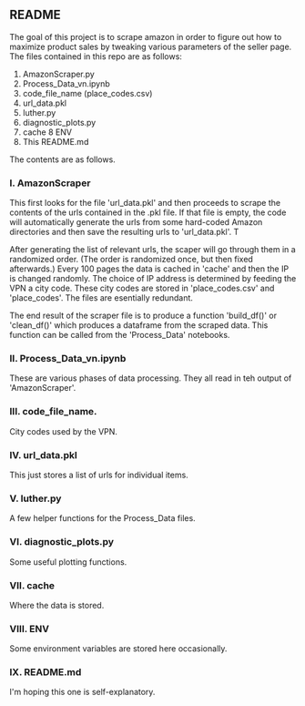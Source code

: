 ## README

The goal of this project is to scrape amazon in order to figure out how to maximize product sales by tweaking various parameters of the seller page.  The files contained in this repo are as follows:

1. AmazonScraper.py
2. Process_Data_vn.ipynb
3. code_file_name (place_codes.csv)
4. url_data.pkl
5. luther.py
6. diagnostic_plots.py
7. cache
8  ENV
9.  This README.md

The contents are as follows.

### I. AmazonScraper

This first looks for the file 'url_data.pkl' and then proceeds to scrape the contents of the urls contained in the .pkl file.  If that file is empty, the code will automatically generate the urls from some hard-coded Amazon directories and then save the resulting urls to 'url_data.pkl'.  T

After generating the list of relevant urls, the scaper will go through them in a randomized order.  (The order is randomized once, but then fixed afterwards.)  Every 100 pages the data is cached in 'cache' and then the IP is changed randomly.  The choice of IP address is determined by feeding the VPN a city code.  These city codes are stored in 'place_codes.csv' and 'place_codes'.  The files are esentially redundant.  

The end result of the scraper file is to produce a function 'build_df()' or 'clean_df()' which produces a dataframe from the scraped data.  This function can be called from the 'Process_Data' notebooks.

### II. Process_Data_vn.ipynb

These are various phases of data processing.  They all read in teh output of 'AmazonScraper'.  

### III.  code_file_name.

City codes used by the VPN.

### IV.  url_data.pkl

This just stores a list of urls for individual items.

### V.  luther.py

A few helper functions for the Process_Data files.

### VI.  diagnostic_plots.py

Some useful plotting functions.

### VII. cache

Where the data is stored.

### VIII.  ENV

Some environment variables are stored here occasionally.

### IX.  README.md

I'm hoping this one is self-explanatory.
